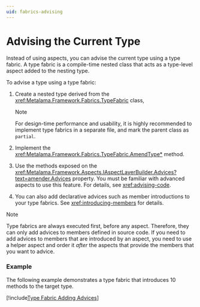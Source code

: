 ```yaml
---
uid: fabrics-advising
---
```


# Advising the Current Type

<!---  I'm at something of a loss as to what to suggest here.

In Engish the is no plural for Advice.  I could give you a piece of advice or I could give you several pieces of advice. 
Similarly you could have one sheep or an entire flock of sheep, you wouldn't have a flock of sheeps.
This raises something of an issue becuase reading about advices simply doesn't sit well in English.  
Of course they are baked into Metalama so the arguement can be made for leaving it as is, except for the fact that 
it distracts from ones understanding of the topic in general becuase as you read it ( and most of us to an extent read 
aloud in our mind as we read) it sounds wrong, and because it sounds wrong it makes comprehension that bit more difficult.  
This is a topic where comprehension is paramount.

When talking about advice  in the plural sense we would normaly refer to bits of, or pieces of advice.
In most cases that distinction would work in this documentation (in its entirety, but sadly not all).
To that end I have not corrected those here (save for the one distinction between noun and verb.  
However i do belive that leaving advices as is hinders comprehension. -->
 

Instead of using aspects, you can advise the current type using a type fabric. A type fabric is a compile-time nested class that acts as a type-level aspect added to the nesting type.

To advise a type using a type fabric:

1. Create a nested type derived from the <xref:Metalama.Framework.Fabrics.TypeFabric> class,

    > [!NOTE]
    > For design-time performance and usability, it is highly recommended to implement type fabrics in a separate file, and mark the parent class as `partial`.

2. Implement the <xref:Metalama.Framework.Fabrics.TypeFabric.AmendType*> method.

3. Use the methods exposed on the <xref:Metalama.Framework.Aspects.IAspectLayerBuilder.Advices?text=amender.Advices> property. You must be familiar with advanced aspects to use this feature. For details, see <xref:advising-code>.
   
4. You can also add declarative advices such as member introductions to your type fabrics. See <xref:introducing-members> for details.


> [!NOTE]
> Type fabrics are always executed first, before any aspect. Therefore, they can only add advices to members defined in source code. If you need to add advices to members that are introduced by an aspect, you need to use a helper aspect and order it _after_ the aspects that provide the members that you want to advice.


### Example

The following example demonstrates a type fabric that introduces 10 methods to the target type.

[!include[Type Fabric Adding Advices](../../code/Metalama.Documentation.SampleCode.AspectFramework/AdvisingTypeFabric.cs)]

